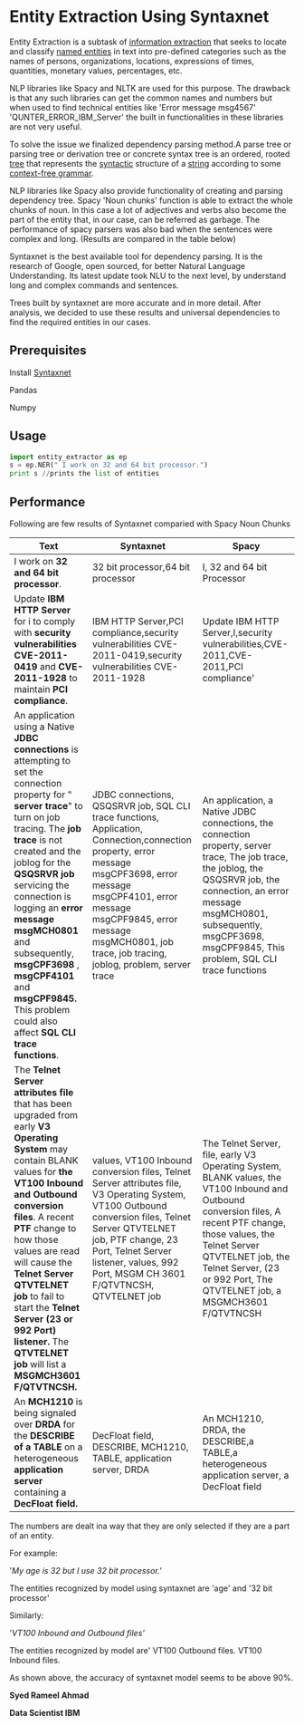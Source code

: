 # Entity Extraction Using Syntaxnet



Entity Extraction is a subtask of [information extraction](https://en.wikipedia.org/wiki/Information_extraction) that seeks to locate and classify [named entities](https://en.wikipedia.org/wiki/Named_entity) in text into pre-defined categories such as the names of persons, organizations, locations, expressions of times, quantities, monetary values, percentages, etc.

NLP libraries like Spacy and NLTK are used for this purpose. The drawback is that any such libraries can get the common names and numbers but when used to find technical entities like &#39;Error message msg4567&#39; &#39;QUNTER\_ERROR\_IBM\_Server&#39; the built in functionalities in these libraries are not very useful.

To solve the issue we finalized dependency parsing method.A parse tree or parsing tree or derivation tree or concrete syntax tree is an ordered, rooted [tree](https://en.wikipedia.org/wiki/Tree_(data_structure)) that represents the [syntactic](https://en.wikipedia.org/wiki/Syntax) structure of a [string](https://en.wikipedia.org/wiki/String_(computer_science)) according to some [context-free grammar](https://en.wikipedia.org/wiki/Context-free_grammar).

NLP libraries like Spacy also provide functionality of creating and parsing dependency tree. Spacy &#39;Noun chunks&#39; function is able to extract the whole chunks of noun. In this case a lot of adjectives and verbs also become the part of the entity that, in our case, can be referred as garbage. The performance of spacy parsers was also bad when the sentences were complex and long. (Results are compared in the table below)

Syntaxnet is the best available tool for dependency parsing. It is the research of Google, open sourced, for better Natural Language Understanding. Its latest update took NLU to the next level, by understand long and complex commands and sentences.

Trees built by syntaxnet are more accurate and in more detail. After analysis, we decided to use these results and universal dependencies to find the required entities in our cases.

## Prerequisites 
Install [Syntaxnet](https://github.com/tensorflow/models/tree/master/research/syntaxnet)

Pandas

Numpy

## Usage

```python
import entity_extractor as ep
s = ep.NER(" I work on 32 and 64 bit processor.")
print s //prints the list of entities
```



## Performance

Following are few results of Syntaxnet comparied with Spacy Noun Chunks

| **Text** | **Syntaxnet** | **Spacy** |
| --- | --- | --- |
| I work on **32 and 64 bit processor**. |32 bit processor,64 bit processor| I, 32 and 64 bit Processor|
| Update **IBM HTTP Server** for i to comply with **security vulnerabilities CVE-2011-0419** and **CVE-2011-1928** to maintain **PCI compliance**. |IBM HTTP Server,PCI compliance,security vulnerabilities CVE-2011-0419,security vulnerabilities CVE-2011-1928|Update IBM HTTP Server,I,security vulnerabilities,CVE-2011,CVE-2011,PCI compliance&#39;|
| An application using a Native **JDBC connections** is attempting to set the connection property for &quot; **server trace**&quot; to turn on job tracing. The **job trace** is not created and the joblog for the **QSQSRVR job** servicing the connection is logging an **error message msgMCH0801** and subsequently, **msgCPF3698** , **msgCPF4101** and **msgCPF9845.** This problem could also affect **SQL CLI trace functions**. |JDBC connections, QSQSRVR job, SQL CLI trace functions, Application, Connection,connection property, error message msgCPF3698, error message msgCPF4101, error message msgCPF9845, error message msgMCH0801, job trace, job tracing, joblog, problem, server trace| An application, a Native JDBC connections, the connection property, server trace, The job trace, the joblog, the QSQSRVR job, the connection, an error message msgMCH0801, subsequently, msgCPF3698, msgCPF9845, This problem, SQL CLI trace functions|
| The **Telnet Server attributes file** that has been upgraded from early **V3 Operating System** may contain BLANK values for **the VT100 Inbound and Outbound conversion files**. A recent **PTF** change to how those values are read will cause the **Telnet Server QTVTELNET job** to fail to start the **Telnet Server (23 or 992 Port) listener.** The **QTVTELNET job** will list a **MSGMCH3601 F/QTVTNCSH.** |values, VT100 Inbound conversion files, Telnet Server attributes file, V3 Operating System, VT100 Outbound conversion files, Telnet Server QTVTELNET job, PTF change, 23 Port, Telnet Server listener, values, 992 Port, MSGM CH 3601 F/QTVTNCSH, QTVTELNET job|The Telnet Server, file, early V3 Operating System, BLANK values, the VT100 Inbound and Outbound conversion files, A recent PTF change, those values, the Telnet Server QTVTELNET job, the Telnet Server, (23 or 992 Port, The QTVTELNET job, a MSGMCH3601 F/QTVTNCSH|
| An **MCH1210** is being signaled over **DRDA** for the **DESCRIBE of a TABLE** on a heterogeneous **application server** containing a **DecFloat field.** |DecFloat field, DESCRIBE, MCH1210, TABLE, application server, DRDA|An MCH1210, DRDA, the DESCRIBE,a TABLE,a heterogeneous application server, a DecFloat field|

The numbers are dealt ina way that they are only selected if they are a part of an entity.

For example:

&#39;_My age is 32 but I use 32 bit processor.&#39;_

The entities recognized by model using syntaxnet are &#39;age&#39; and &#39;32 bit processor&#39;

Similarly:

&#39;_VT100 Inbound and Outbound files&#39;_

The entities recognized by model are&#39; VT100 Outbound files. VT100 Inbound files.

As shown above, the accuracy of syntaxnet model seems to be above 90%.






**Syed Rameel Ahmad**

**Data Scientist IBM**
